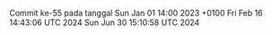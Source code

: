 Commit ke-55 pada tanggal Sun Jan 01 14:00 2023 +0100
Fri Feb 16 14:43:06 UTC 2024
Sun Jun 30 15:10:58 UTC 2024

